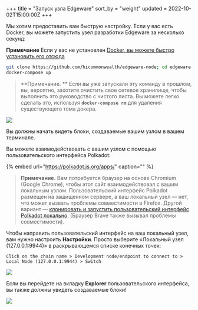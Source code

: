 +++
title = "Запуск узла Edgeware"
sort_by = "weight"
updated = 2022-10-02T15:00:00Z
+++

Мы хотим предоставить вам быструю настройку. Если у вас есть Docker, вы можете запустить узел разработки Edgeware за несколько секунд:

**Примечание** Если у вас не установлен [Docker, вы можете быстро установить его отсюда](https://docs.docker.com/get-docker/)

```bash
git clone https://github.com/hicommonwealth/edgeware-node; cd edgeware-node/docker;
docker-compose up
```

>**Примечание. ** Если вы уже запускали эту команду в прошлом, вы, вероятно, захотите очистить свое сетевое хранилище, чтобы выполнить это руководство с чистого листа. Вы можете легко сделать это, используя **`docker-compose rm`** для удаления существующего тома докера.

![](https://user-images.githubusercontent.com/32852637/111100462-38007800-851e-11eb-887e-b35da08c8e70.png)

Вы должны начать видеть блоки, создаваемые вашим узлом в вашем терминале.

Вы можете взаимодействовать с вашим узлом с помощью пользовательского интерфейса Polkadot:

{% embed url="https://polkadot.js.org/apps/" caption="" %}

>**Примечание.** Вам потребуется браузер на основе Chromium \(Google Chrome\), чтобы этот сайт взаимодействовал с вашим локальным узлом. Пользовательский интерфейс Polkadot размещен на защищенном сервере, а ваш локальный узел — нет, что может вызвать проблемы совместимости в Firefox. Другой вариант — [клонировать и запустить пользовательский интерфейс Polkadot локально](https://github.com/polkadot-js/apps). \(Браузер Brave также вызывал проблемы совместимости\).

Чтобы направить пользовательский интерфейс на ваш локальный узел, вам нужно настроить **Настройки**. Просто выберите «Локальный узел \(127.0.0.1:9944\)» в раскрывающемся списке конечных точек:

```
Click on the chain name > Development node/endpoint to connect to > Local Node (127.0.0.1:9944) > Switch
```

![](https://user-images.githubusercontent.com/32852637/111102434-75670480-8522-11eb-9d23-e0f651e30fc9.png)

Если вы перейдете на вкладку **Explorer** пользовательского интерфейса, вы также должны увидеть создаваемые блоки!

![](https://user-images.githubusercontent.com/32852637/111102554-beb75400-8522-11eb-90d4-d17ab54faff8.png)
